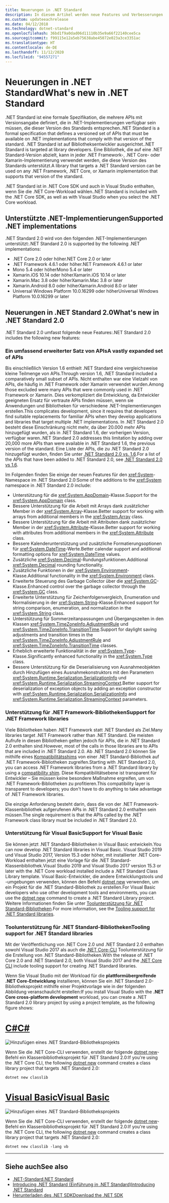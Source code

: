 ```yaml
---
title: Neuerungen in .NET Standard
description: In diesem Artikel werden neue Features und Verbesserungen zusammengefasst, die in jeder neuen Version von .NET Standard auffindbar sind.
ms.custom: updateeachrelease
ms.date: 04/12/2018
ms.technology: dotnet-standard
ms.openlocfilehash: 36bd1f9a0dad06d11110b35e9a66f22140cee5ca
ms.sourcegitcommit: f99115e12a5eb75638abe45072e023a3ce3351ac
ms.translationtype: HT
ms.contentlocale: de-DE
ms.lasthandoff: 11/12/2020
ms.locfileid: "94557271"
---
```

# <a name="whats-new-in-net-standard"></a><span data-ttu-id="b006d-103">Neuerungen in .NET Standard</span><span class="sxs-lookup"><span data-stu-id="b006d-103">What's new in .NET Standard</span></span>

<span data-ttu-id="b006d-104">.NET Standard ist eine formale Spezifikation, die mehrere APIs mit Versionsangabe definiert, die in .NET-Implementierungen verfügbar sein müssen, die dieser Version des Standards entsprechen.</span><span class="sxs-lookup"><span data-stu-id="b006d-104">.NET Standard is a formal specification that defines a versioned set of APIs that must be available on .NET implementations that comply with that version of the standard.</span></span> <span data-ttu-id="b006d-105">.NET Standard ist auf Bibliotheksentwickler ausgerichtet.</span><span class="sxs-lookup"><span data-stu-id="b006d-105">.NET Standard is targeted at library developers.</span></span> <span data-ttu-id="b006d-106">Eine Bibliothek, die auf eine .NET Standard-Version abzielt, kann in jeder .NET Framework-, .NET Core- oder Xamarin-Implementierung verwendet werden, die diese Version des Standards unterstützt.</span><span class="sxs-lookup"><span data-stu-id="b006d-106">A library that targets a .NET Standard version can be used on any .NET Framework, .NET Core, or Xamarin implementation that supports that version of the standard.</span></span>

<span data-ttu-id="b006d-107">.NET Standard ist in .NET Core SDK und auch in Visual Studio enthalten, wenn Sie die .NET Core-Workload wählen.</span><span class="sxs-lookup"><span data-stu-id="b006d-107">.NET Standard is included with the .NET Core SDK, as well as with Visual Studio when you select the .NET Core workload.</span></span>

## <a name="supported-net-implementations"></a><span data-ttu-id="b006d-108">Unterstützte .NET-Implementierungen</span><span class="sxs-lookup"><span data-stu-id="b006d-108">Supported .NET implementations</span></span>

<span data-ttu-id="b006d-109">.NET Standard 2.0 wird von den folgenden .NET-Implementierungen unterstützt:</span><span class="sxs-lookup"><span data-stu-id="b006d-109">.NET Standard 2.0 is supported by the following .NET implementations:</span></span>

- <span data-ttu-id="b006d-110">.NET Core 2.0 oder höher</span><span class="sxs-lookup"><span data-stu-id="b006d-110">.NET Core 2.0 or later</span></span>
- <span data-ttu-id="b006d-111">.NET Framework 4.6.1 oder höher</span><span class="sxs-lookup"><span data-stu-id="b006d-111">.NET Framework 4.6.1 or later</span></span>
- <span data-ttu-id="b006d-112">Mono 5.4 oder höher</span><span class="sxs-lookup"><span data-stu-id="b006d-112">Mono 5.4 or later</span></span>
- <span data-ttu-id="b006d-113">Xamarin.iOS 10.14 oder höher</span><span class="sxs-lookup"><span data-stu-id="b006d-113">Xamarin.iOS 10.14 or later</span></span>
- <span data-ttu-id="b006d-114">Xamarin.Mac 3.8 oder höher</span><span class="sxs-lookup"><span data-stu-id="b006d-114">Xamarin.Mac 3.8 or later</span></span>
- <span data-ttu-id="b006d-115">Xamarin.Android 8.0 oder höher</span><span class="sxs-lookup"><span data-stu-id="b006d-115">Xamarin.Android 8.0 or later</span></span>
- <span data-ttu-id="b006d-116">Universal Windows Platform 10.0.16299 oder höher</span><span class="sxs-lookup"><span data-stu-id="b006d-116">Universal Windows Platform 10.0.16299 or later</span></span>

## <a name="whats-new-in-net-standard-20"></a><span data-ttu-id="b006d-117">Neuerungen in .NET Standard 2.0</span><span class="sxs-lookup"><span data-stu-id="b006d-117">What's new in .NET Standard 2.0</span></span>

<span data-ttu-id="b006d-118">.NET Standard 2.0 umfasst folgende neue Features:</span><span class="sxs-lookup"><span data-stu-id="b006d-118">.NET Standard 2.0 includes the following new features:</span></span>

### <a name="a-vastly-expanded-set-of-apis"></a><span data-ttu-id="b006d-119">Ein umfassend erweiterter Satz von APIs</span><span class="sxs-lookup"><span data-stu-id="b006d-119">A vastly expanded set of APIs</span></span>

<span data-ttu-id="b006d-120">Bis einschließlich Version 1.6 enthielt .NET Standard eine vergleichsweise kleine Teilmenge von APIs.</span><span class="sxs-lookup"><span data-stu-id="b006d-120">Through version 1.6, .NET Standard included a comparatively small subset of APIs.</span></span> <span data-ttu-id="b006d-121">Nicht enthalten war eine Vielzahl von APIs, die häufig in .NET Framework oder Xamarin verwendet wurden.</span><span class="sxs-lookup"><span data-stu-id="b006d-121">Among those excluded were many APIs that were commonly used in .NET Framework or Xamarin.</span></span> <span data-ttu-id="b006d-122">Dies verkompliziert die Entwicklung, da Entwickler geeigneten Ersatz für vertraute APIs finden müssen, wenn sie Anwendungen und Bibliotheken für verschiedene .NET-Implementierungen erstellen.</span><span class="sxs-lookup"><span data-stu-id="b006d-122">This complicates development, since it requires that developers find suitable replacements for familiar APIs when they develop applications and libraries that target multiple .NET implementations.</span></span> <span data-ttu-id="b006d-123">In .NET Standard 2.0 besteht diese Einschränkung nicht mehr, da über 20.000 mehr APIs hinzugefügt wurden, als in .NET Standard 1.6, der vorherigen Version, verfügbar waren.</span><span class="sxs-lookup"><span data-stu-id="b006d-123">.NET Standard 2.0 addresses this limitation by adding over 20,000 more APIs than were available in .NET Standard 1.6, the previous version of the standard.</span></span> <span data-ttu-id="b006d-124">Eine Liste der APIs, die zu .NET Standard 2.0 hinzugefügt wurden, finden Sie unter [.NET Standard 2.0 vs. 1.6](https://raw.githubusercontent.com/dotnet/standard/master/docs/versions/netstandard2.0_diff.md).</span><span class="sxs-lookup"><span data-stu-id="b006d-124">For a list of the APIs that have been added to .NET Standard 2.0, see [.NET Standard 2.0 vs 1.6](https://raw.githubusercontent.com/dotnet/standard/master/docs/versions/netstandard2.0_diff.md).</span></span>

<span data-ttu-id="b006d-125">Im Folgenden finden Sie einige der neuen Features für den <xref:System>-Namespace im .NET Standard 2.0:</span><span class="sxs-lookup"><span data-stu-id="b006d-125">Some of the additions to the <xref:System> namespace in .NET Standard 2.0 include:</span></span>

- <span data-ttu-id="b006d-126">Unterstützung für die <xref:System.AppDomain>-Klasse.</span><span class="sxs-lookup"><span data-stu-id="b006d-126">Support for the <xref:System.AppDomain> class.</span></span>
- <span data-ttu-id="b006d-127">Bessere Unterstützung für die Arbeit mit Arrays dank zusätzlicher Member in der <xref:System.Array>-Klasse.</span><span class="sxs-lookup"><span data-stu-id="b006d-127">Better support for working with arrays from additional members in the <xref:System.Array> class.</span></span>
- <span data-ttu-id="b006d-128">Bessere Unterstützung für die Arbeit mit Attributen dank zusätzlicher Member in der <xref:System.Attribute>-Klasse.</span><span class="sxs-lookup"><span data-stu-id="b006d-128">Better support for working with attributes from additional members in the <xref:System.Attribute> class.</span></span>
- <span data-ttu-id="b006d-129">Bessere Kalenderunterstützung und zusätzliche Formatierungsoptionen für <xref:System.DateTime>-Werte.</span><span class="sxs-lookup"><span data-stu-id="b006d-129">Better calendar support and additional formatting options for <xref:System.DateTime> values.</span></span>
- <span data-ttu-id="b006d-130">Zusätzliche <xref:System.Decimal>-Rundungsfunktionen.</span><span class="sxs-lookup"><span data-stu-id="b006d-130">Additional <xref:System.Decimal> rounding functionality.</span></span>
- <span data-ttu-id="b006d-131">Zusätzliche Funktionen in der <xref:System.Environment>-Klasse.</span><span class="sxs-lookup"><span data-stu-id="b006d-131">Additional functionality in the <xref:System.Environment> class.</span></span>
- <span data-ttu-id="b006d-132">Erweiterte Steuerung des Garbage Collector über die <xref:System.GC>-Klasse.</span><span class="sxs-lookup"><span data-stu-id="b006d-132">Enhanced control over the garbage collector through the <xref:System.GC> class.</span></span>
- <span data-ttu-id="b006d-133">Erweiterte Unterstützung für Zeichenfolgenvergleich, Enumeration und Normalisierung in der <xref:System.String>-Klasse.</span><span class="sxs-lookup"><span data-stu-id="b006d-133">Enhanced support for string comparison, enumeration, and normalization in the <xref:System.String> class.</span></span>
- <span data-ttu-id="b006d-134">Unterstützung für Sommerzeitanpassungen und Übergangszeiten in den Klassen <xref:System.TimeZoneInfo.AdjustmentRule> und <xref:System.TimeZoneInfo.TransitionTime>.</span><span class="sxs-lookup"><span data-stu-id="b006d-134">Support for daylight saving adjustments and transition times in the <xref:System.TimeZoneInfo.AdjustmentRule> and <xref:System.TimeZoneInfo.TransitionTime> classes.</span></span>
- <span data-ttu-id="b006d-135">Erheblich erweiterte Funktionalität in der <xref:System.Type>-Klasse.</span><span class="sxs-lookup"><span data-stu-id="b006d-135">Significantly enhanced functionality in the <xref:System.Type> class.</span></span>
- <span data-ttu-id="b006d-136">Bessere Unterstützung für die Deserialisierung von Ausnahmeobjekten durch Hinzufügen eines Ausnahmekonstruktors mit den Parametern <xref:System.Runtime.Serialization.SerializationInfo> und <xref:System.Runtime.Serialization.StreamingContext>.</span><span class="sxs-lookup"><span data-stu-id="b006d-136">Better support for deserialization of exception objects by adding an exception constructor with <xref:System.Runtime.Serialization.SerializationInfo> and <xref:System.Runtime.Serialization.StreamingContext> parameters.</span></span>

### <a name="support-for-net-framework-libraries"></a><span data-ttu-id="b006d-137">Unterstützung für .NET Framework-Bibliotheken</span><span class="sxs-lookup"><span data-stu-id="b006d-137">Support for .NET Framework libraries</span></span>

<span data-ttu-id="b006d-138">Viele Bibliotheken haben .NET Framework statt .NET Standard als Ziel.</span><span class="sxs-lookup"><span data-stu-id="b006d-138">Many libraries target .NET Framework rather than .NET Standard.</span></span> <span data-ttu-id="b006d-139">Die meisten Aufrufe in diesen Bibliotheken gelten jedoch für APIs, die in .NET Standard 2.0 enthalten sind.</span><span class="sxs-lookup"><span data-stu-id="b006d-139">However, most of the calls in those libraries are to APIs that are included in .NET Standard 2.0.</span></span> <span data-ttu-id="b006d-140">Ab .NET Standard 2.0 können Sie mithilfe eines [Kompatibilitätsshims](https://github.com/dotnet/standard/blob/master/docs/planning/netstandard-2.0/README.md#assembly-unification) von einer .NET Standard-Bibliothek auf .NET Framework-Bibliotheken zugreifen.</span><span class="sxs-lookup"><span data-stu-id="b006d-140">Starting with .NET Standard 2.0, you can access .NET Framework libraries from a .NET Standard library by using a [compatibility shim](https://github.com/dotnet/standard/blob/master/docs/planning/netstandard-2.0/README.md#assembly-unification).</span></span> <span data-ttu-id="b006d-141">Diese Kompatibilitätsebene ist transparent für Entwickler – Sie müssen keine besondere Maßnahme ergreifen, um von .NET Framework-Bibliotheken zu profitieren.</span><span class="sxs-lookup"><span data-stu-id="b006d-141">This compatibility layer is transparent to developers; you don't have to do anything to take advantage of .NET Framework libraries.</span></span>

<span data-ttu-id="b006d-142">Die einzige Anforderung besteht darin, dass die von der .NET Framework-Klassenbibliothek aufgerufenen APIs in .NET Standard 2.0 enthalten sein müssen.</span><span class="sxs-lookup"><span data-stu-id="b006d-142">The single requirement is that the APIs called by the .NET Framework class library must be included in .NET Standard 2.0.</span></span>

### <a name="support-for-visual-basic"></a><span data-ttu-id="b006d-143">Unterstützung für Visual Basic</span><span class="sxs-lookup"><span data-stu-id="b006d-143">Support for Visual Basic</span></span>

<span data-ttu-id="b006d-144">Sie können jetzt .NET Standard-Bibliotheken in Visual Basic entwickeln.</span><span class="sxs-lookup"><span data-stu-id="b006d-144">You can now develop .NET Standard libraries in Visual Basic.</span></span> <span data-ttu-id="b006d-145">Visual Studio 2019 und Visual Studio 2017, Version 15.3 oder höher, mit installierter .NET Core-Workload enthalten jetzt eine Vorlage für die .NET Standard-Klassenbibliothek.</span><span class="sxs-lookup"><span data-stu-id="b006d-145">Visual Studio 2019 and Visual Studio 2017 version 15.3 or later with the .NET Core workload installed include a .NET Standard Class Library template.</span></span> <span data-ttu-id="b006d-146">Visual Basic-Entwickler, die andere Entwicklungstools und -umgebungen verwenden, können den Befehl [dotnet new](../../core/tools/dotnet-new.md) verwenden, um ein Projekt für die .NET Standard-Bibliothek zu erstellen.</span><span class="sxs-lookup"><span data-stu-id="b006d-146">For Visual Basic developers who use other development tools and environments, you can use the [dotnet new](../../core/tools/dotnet-new.md) command to create a .NET Standard Library project.</span></span> <span data-ttu-id="b006d-147">Weitere Informationen finden Sie unter [Toolunterstützung für .NET Standard-Bibliotheken](#tooling-support-for-net-standard-libraries).</span><span class="sxs-lookup"><span data-stu-id="b006d-147">For more information, see the [Tooling support for .NET Standard libraries](#tooling-support-for-net-standard-libraries).</span></span>

### <a name="tooling-support-for-net-standard-libraries"></a><span data-ttu-id="b006d-148">Toolunterstützung für .NET Standard-Bibliotheken</span><span class="sxs-lookup"><span data-stu-id="b006d-148">Tooling support for .NET Standard libraries</span></span>

<span data-ttu-id="b006d-149">Mit der Veröffentlichung von .NET Core 2.0 und .NET Standard 2.0 enthalten sowohl Visual Studio 2017 als auch die [.NET Core-CLI](../../core/tools/index.md) Toolunterstützung für die Erstellung von .NET Standard-Bibliotheken.</span><span class="sxs-lookup"><span data-stu-id="b006d-149">With the release of .NET Core 2.0 and .NET Standard 2.0, both Visual Studio 2017 and the [.NET Core CLI](../../core/tools/index.md) include tooling support for creating .NET Standard libraries.</span></span>

<span data-ttu-id="b006d-150">Wenn Sie Visual Studio mit der Workload für die **plattformübergreifende .NET Core-Entwicklung** installieren, können Sie ein .NET Standard 2.0-Bibliotheksprojekt mithilfe einer Projektvorlage wie in der folgenden Abbildung veranschaulicht erstellen:</span><span class="sxs-lookup"><span data-stu-id="b006d-150">If you install Visual Studio with the **.NET Core cross-platform development** workload, you can create a .NET Standard 2.0 library project by using a project template, as the following figure shows:</span></span>

<!-- markdownlint-disable MD025 -->

# <a name="c"></a>[<span data-ttu-id="b006d-151">C#</span><span class="sxs-lookup"><span data-stu-id="b006d-151">C#</span></span>](#tab/csharp)

![Hinzufügen eines .NET Standard-Bibliotheksprojekts](./media/std-project-cs.png)

<span data-ttu-id="b006d-153">Wenn Sie die .NET Core-CLI verwenden, erstellt der folgende [dotnet new](../../core/tools/dotnet-new.md)-Befehl ein Klassenbibliotheksprojekt für .NET Standard 2.0:</span><span class="sxs-lookup"><span data-stu-id="b006d-153">If you're using the .NET Core CLI, the following [dotnet new](../../core/tools/dotnet-new.md) command creates a class library project that targets .NET Standard 2.0:</span></span>

```dotnetcli
dotnet new classlib
```

# <a name="visual-basic"></a>[<span data-ttu-id="b006d-154">Visual Basic</span><span class="sxs-lookup"><span data-stu-id="b006d-154">Visual Basic</span></span>](#tab/vb)

![Hinzufügen eines .NET Standard-Bibliotheksprojekts](./media/std-project-vb.png)

<span data-ttu-id="b006d-156">Wenn Sie die .NET Core-CLI verwenden, erstellt der folgende [dotnet new](../../core/tools/dotnet-new.md)-Befehl ein Klassenbibliotheksprojekt für .NET Standard 2.0:</span><span class="sxs-lookup"><span data-stu-id="b006d-156">If you're using the .NET Core CLI, the following [dotnet new](../../core/tools/dotnet-new.md) command creates a class library project that targets .NET Standard 2.0:</span></span>

```dotnetcli
dotnet new classlib -lang vb
```

---

## <a name="see-also"></a><span data-ttu-id="b006d-157">Siehe auch</span><span class="sxs-lookup"><span data-stu-id="b006d-157">See also</span></span>

- [<span data-ttu-id="b006d-158">.NET-Standard</span><span class="sxs-lookup"><span data-stu-id="b006d-158">.NET Standard</span></span>](../net-standard.md)
- [<span data-ttu-id="b006d-159">Introducing .NET Standard (Einführung in .NET Standard)</span><span class="sxs-lookup"><span data-stu-id="b006d-159">Introducing .NET Standard</span></span>](https://devblogs.microsoft.com/dotnet/introducing-net-standard/)
- [<span data-ttu-id="b006d-160">Herunterladen des .NET SDK</span><span class="sxs-lookup"><span data-stu-id="b006d-160">Download the .NET SDK</span></span>](https://dotnet.microsoft.com/download)
